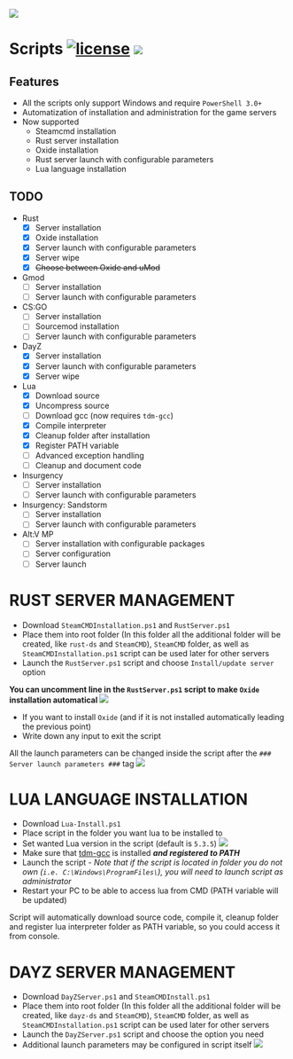 [license]: https://tldrlegal.com/license/gnu-general-public-license-v3-(gpl-3)#fulltext


![](https://i.imgur.com/hmQ6Q8e.png)

# Scripts [![license](https://img.shields.io/github/license/2chevskii/Scripts.svg?style=plastic)][license] ![](https://img.shields.io/github/last-commit/2chevskii/Scripts.svg?style=plastic)

## Features
- All the scripts only support Windows and require `PowerShell 3.0+`
- Automatization of installation and administration for the game servers
- Now supported
    - Steamcmd installation
    - Rust server installation
    - Oxide installation
    - Rust server launch with configurable parameters
    - Lua language installation

## TODO
- Rust
  - [x] Server installation
  - [x] Oxide installation
  - [x] Server launch with configurable parameters
  - [x] Server wipe
  - [x] ~~Choose between Oxide and uMod~~
- Gmod
  - [ ] Server installation
  - [ ] Server launch with configurable parameters
- CS:GO
  - [ ] Server installation
  - [ ] Sourcemod installation
  - [ ] Server launch with configurable parameters
- DayZ
  - [x] Server installation
  - [X] Server launch with configurable parameters
  - [x] Server wipe
- Lua
  - [x] Download source
  - [x] Uncompress source
  - [ ] Download gcc (now requires `tdm-gcc`)
  - [x] Compile interpreter
  - [x] Cleanup folder after installation
  - [x] Register PATH variable
  - [ ] Advanced exception handling
  - [ ] Cleanup and document code
- Insurgency
  - [ ] Server installation
  - [ ] Server launch with configurable parameters
- Insurgency: Sandstorm
  - [ ] Server installation
  - [ ] Server launch with configurable parameters
- Alt:V MP
  - [ ] Server installation with configurable packages
  - [ ] Server configuration
  - [ ] Server launch  

# RUST SERVER MANAGEMENT
- Download `SteamCMDInstallation.ps1` and `RustServer.ps1`
- Place them into root folder (In this folder all the additional folder will be created, like `rust-ds` and `SteamCMD`), `SteamCMD` folder, as well as `SteamCMDInstallation.ps1` script can be used later for other servers
- Launch the `RustServer.ps1` script and choose `Install/update server` option

**You can uncomment line in the `RustServer.ps1` script to make `Oxide` installation automatical**
![](https://i.imgur.com/hlwvN5C.png)

- If you want to install `Oxide` (and if it is not installed automatically leading the previous point)
- Write down any input to exit the script

All the launch parameters can be changed inside the script after the `### Server launch parameters ###` tag
![](https://i.imgur.com/i9YvTmT.png)

# LUA LANGUAGE INSTALLATION
- Download `Lua-Install.ps1`
- Place script in the folder you want lua to be installed to
- Set wanted Lua version in the script (default is `5.3.5`) ![](https://i.imgur.com/utaZJNk.png)
- Make sure that [tdm-gcc](http://tdm-gcc.tdragon.net/download) is installed ***and registered to PATH***
- Launch the script - *Note that if the script is located in folder you do not own (`i.e. C:\Windows\ProgramFiles\`), you will need to launch script as administrator*
- Restart your PC to be able to access lua from CMD (PATH variable will be updated)

Script will automatically download source code, compile it, cleanup folder and register lua interpreter folder as PATH variable, so you could access it from console.

# DAYZ SERVER MANAGEMENT
- Download `DayZServer.ps1` and `SteamCMDInstall.ps1`
- Place them into root folder (In this folder all the additional folder will be created, like `dayz-ds` and `SteamCMD`), `SteamCMD` folder, as well as `SteamCMDInstallation.ps1` script can be used later for other servers
- Launch the `DayZServer.ps1` script and choose the option you need
- Additional launch parameters may be configured in script itself ![](https://i.imgur.com/elaAsDG.png)